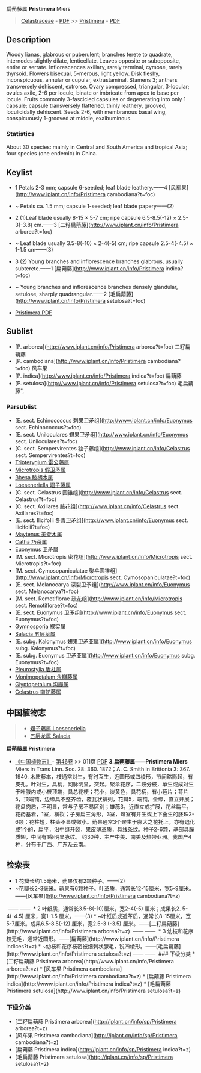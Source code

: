 扁蒴藤属 **Pristimera** Miers

> [Celastraceae](http://www.iplant.cn/info/Celastraceae?t=foc) - [PDF](http://www.iplant.cn/foc/pdf/Celastraceae.pdf) >> [Pristimera](http://www.iplant.cn/info/Pristimera?t=foc) - [PDF](http://www.iplant.cn/foc/pdf/Pristimera.pdf)
## Description

Woody lianas, glabrous or puberulent; branches terete to quadrate, internodes slightly dilate, lenticellate. Leaves opposite or subopposite, entire or serrate. Inflorescences axillary, rarely terminal, cymose, rarely thyrsoid. Flowers bisexual, 5-merous, light yellow. Disk fleshy, inconspicuous, annular or cupular, extrastaminal. Stamens 3; anthers transversely dehiscent, extrorse. Ovary compressed, triangular, 3-locular; ovules axile, 2-6 per locule, binate or imbricate from apex to base per locule. Fruits commonly 3-fascicled capsules or degenerating into only 1 capsule; capsule transversely flattened, thinly leathery, grooved, loculicidally dehiscent. Seeds 2-6, with membranous basal wing, conspicuously 1-grooved at middle, exalbuminous.

### Statistics
About 30 species: mainly in Central and South America and tropical Asia; four species (one endemic) in China.

## Keylist
* 1 Petals 2-3 mm; capsule 6-seeded; leaf blade leathery.——4  [风车果](http://www.iplant.cn/info/Pristimera cambodiana?t=foc)
* ~ Petals ca. 1.5 mm; capsule 1-seeded; leaf blade papery——(2)
* 2 (1)Leaf blade usually 8-15 × 5-7 cm; ripe capsule 6.5-8.5(-12) × 2.5-3(-3.8) cm.——3  [二籽扁蒴藤](http://www.iplant.cn/info/Pristimera arborea?t=foc)
* ~ Leaf blade usually 3.5-8(-10) × 2-4(-5) cm; ripe capsule 2.5-4(-4.5) × 1-1.5 cm——(3)
* 3 (2) Young branches and inflorescence branches glabrous, usually subterete.——1  [扁蒴藤](http://www.iplant.cn/info/Pristimera indica?t=foc)
* ~ Young branches and inflorescence branches densely glandular, setulose, sharply quadrangular.——2  [毛扁蒴藤](http://www.iplant.cn/info/Pristimera setulosa?t=foc)

* [Pristimera.PDF](http://www.iplant.cn/foc/pdf/Pristimera.pdf)

## Sublist

* [P.  arborea](http://www.iplant.cn/info/Pristimera arborea?t=foc)
 二籽扁蒴藤
* [P.  cambodiana](http://www.iplant.cn/info/Pristimera cambodiana?t=foc)
 风车果
* [P.  indica](http://www.iplant.cn/info/Pristimera indica?t=foc)
 扁蒴藤
* [P.  setulosa](http://www.iplant.cn/info/Pristimera setulosa?t=foc) 毛扁蒴藤",

### Parsublist

* [E.  sect. Echinococcus  刺果卫矛组](http://www.iplant.cn/info/Euonymus sect. Echinococcus?t=foc)
* [E.  sect. Uniloculares  翅果卫矛组](http://www.iplant.cn/info/Euonymus sect. Uniloculares?t=foc)
* [C.  sect. Sempervirentes  独子藤组](http://www.iplant.cn/info/Celastrus sect. Sempervirentes?t=foc)
* [Tripterygium  雷公藤属](http://www.iplant.cn/info/Tripterygium?t=foc)
* [Microtropis  假卫矛属](http://www.iplant.cn/info/Microtropis?t=foc)
* [Bhesa  膝柄木属](http://www.iplant.cn/info/Bhesa?t=foc)
* [Loeseneriella  翅子藤属](http://www.iplant.cn/info/Loeseneriella?t=foc)
* [C.  sect. Celastrus  圆锥组](http://www.iplant.cn/info/Celastrus sect. Celastrus?t=foc)
* [C.  sect. Axillares  腋花组](http://www.iplant.cn/info/Celastrus sect. Axillares?t=foc)
* [E.  sect. Ilicifolii  冬青卫矛组](http://www.iplant.cn/info/Euonymus sect. Ilicifolii?t=foc)
* [Maytenus  美登木属](http://www.iplant.cn/info/Maytenus?t=foc)
* [Catha  巧茶属](http://www.iplant.cn/info/Catha?t=foc)
* [Euonymus  卫矛属](http://www.iplant.cn/info/Euonymus?t=foc)
* [M.  sect. Microtropis  密花组](http://www.iplant.cn/info/Microtropis sect. Microtropis?t=foc)
* [M.  sect. Cymosopaniculatae  聚伞圆锥组](http://www.iplant.cn/info/Microtropis sect. Cymosopaniculatae?t=foc)
* [E.  sect. Melanocarya  深裂卫矛组](http://www.iplant.cn/info/Euonymus sect. Melanocarya?t=foc)
* [M.  sect. Remotiflorae  疏花组](http://www.iplant.cn/info/Microtropis sect. Remotiflorae?t=foc)
* [E.  sect. Euonymus  卫矛组](http://www.iplant.cn/info/Euonymus sect. Euonymus?t=foc)
* [Gymnosporia  裸实属](http://www.iplant.cn/info/Gymnosporia?t=foc)
* [Salacia  五层龙属](http://www.iplant.cn/info/Salacia?t=foc)
* [E.  subg. Kalonymus  翅果卫矛亚属](http://www.iplant.cn/info/Euonymus subg. Kalonymus?t=foc)
* [E.  subg. Euonymus  卫矛亚属](http://www.iplant.cn/info/Euonymus subg. Euonymus?t=foc)
* [Pleurostylia  盾柱属](http://www.iplant.cn/info/Pleurostylia?t=foc)
* [Monimopetalum  永瓣藤属](http://www.iplant.cn/info/Monimopetalum?t=foc)
* [Glyptopetalum  沟瓣属](http://www.iplant.cn/info/Glyptopetalum?t=foc)
* [Celastrus  南蛇藤属](http://www.iplant.cn/info/Celastrus?t=foc)

## 中国植物志

> * [翅子藤属  Loeseneriella](http://www.iplant.cn/info/Loeseneriella?t=z)
> * [五层龙属  Salacia](http://www.iplant.cn/info/Salacia?t=z)

**扁蒴藤属 Pristimera**

* [《中国植物志》](http://www.iplant.cn/frps)- [第46卷](http://www.iplant.cn/frps/vol/46) >> 011页 [PDF](http://www.iplant.cn/frps/pdf/46/011y.pdf)
**3.扁蒴藤属——Pristimera Miers**
Miers in Trans Linn. Soc. 28: 360. 1872；A. C. Smith in Brittonia 3: 367. 1940.
木质藤本，枝通常对生，有时互生，近圆形或四棱形，节间略膨起，有皮孔。叶对生，具柄，网脉明显，突起。聚伞花序，二歧分枝，单生或成对生于叶腋内或小枝顶端，具总花梗；花小，淡黄色，具花柄，有小苞片；萼片5，顶端钝，边缘具不整齐齿，覆瓦状排列，花瓣5，端钝，全缘，直立开展；花盘肉质，不明显，常与子房不易区别；雄蕊3，近直立或扩展，花丝扁平，花药基着，1室，横裂；子房扁三角形，3室，每室有并生或上下叠生的胚珠2-6颗；花柱短，柱头不显或微小。蒴果通常3个聚生于膨大之花托上，亦有退化成1个的，扁平，沿中缝开裂，果皮薄革质，具线条纹。种子2-6颗，基部具膜质翅，中间有1条明显脉纹。
约30种，主产中美、南美及热带亚洲。我国产4种，分布于广西、广东及云南。

## 检索表
* 1 花瓣长约1.5毫米，蒴果仅有2颗种子。——(2)
* ~花瓣长2-3毫米。蒴果有6颗种子。叶革质，通常长12-15厘米，宽5-9厘米。——[风车果](http://www.iplant.cn/info/Pristimera cambodiana?t=z)
</td></tr><tr><td>&nbsp;——&nbsp;——&nbsp;</td></tr>
* 2 叶纸质，通常长3.5-8(-10)厘米，宽2-4(-5) 厘米；成果长2. 5-4(-4.5) 厘米，宽1-1.5 厘米。——(3)
* ~叶纸质或近革质，通常长8-15厘米，宽5-7厘米。成果6.5-8.5(-12) 厘米，宽2.5-3 (-3.5) 厘米。——[二籽扁蒴藤](http://www.iplant.cn/info/Pristimera arborea?t=z)
</td></tr><tr><td>&nbsp;——&nbsp;——&nbsp;</td></tr>
* 3 幼枝和花序枝无毛，通常近圆形。——[扁蒴藤](http://www.iplant.cn/info/Pristimera indices?t=z)
* ~幼枝和花序枝密被细刺状腺毛，锐四棱形。——[毛扁蒴藤](http://www.iplant.cn/info/Pristimera setulosa?t=z)</td></tr><tr><td>&nbsp;——&nbsp;——&nbsp;</td></tr>
### 下级分类
* [二籽扁蒴藤  Pristimera arborea](http://www.iplant.cn/info/Pristimera arborea?t=z)
* [风车果  Pristimera cambodiana](http://www.iplant.cn/info/Pristimera cambodiana?t=z)
* [扁蒴藤  Pristimera indica](http://www.iplant.cn/info/Pristimera indica?t=z)
* [毛扁蒴藤  Pristimera setulosa](http://www.iplant.cn/info/Pristimera setulosa?t=z)

### 下级分类
* [二籽扁蒴藤  Pristimera arborea](http://iplant.cn/info/sp/Pristimera arborea?t=z)
* [风车果  Pristimera cambodiana](http://iplant.cn/info/sp/Pristimera cambodiana?t=z)
* [扁蒴藤  Pristimera indica](http://iplant.cn/info/sp/Pristimera indica?t=z)
* [毛扁蒴藤  Pristimera setulosa](http://iplant.cn/info/sp/Pristimera setulosa?t=z)
